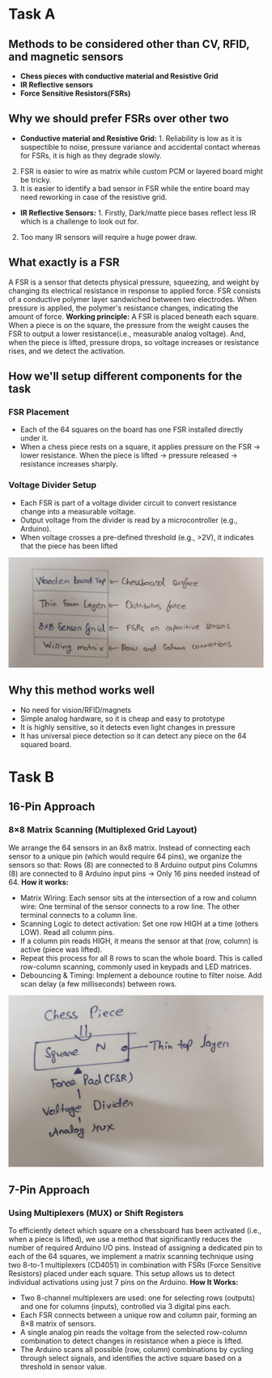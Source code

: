 # Task A

## Methods to be considered other than CV, RFID, and magnetic sensors
- **Chess pieces with conductive material and Resistive Grid** 
- **IR Reflective sensors**
- **Force Sensitive Resistors(FSRs)**

## Why we should prefer FSRs over other two
- **Conductive material and Resistive Grid:** 1. Reliability is low as it is suspectible to noise, pressure variance and accidental contact whereas for FSRs, it is high as they degrade slowly.
 2. FSR is easier to wire as matrix while custom PCM or layered board might be tricky.
 3. It is easier to identify a bad sensor in FSR while the entire board may need reworking in case of the resistive grid.

- **IR Reflective Sensors:** 1. Firstly, Dark/matte piece bases reflect less IR which is a challenge to look out for.
 2. Too many IR sensors will require a huge power draw.

## What exactly is a FSR
A FSR is a sensor that detects physical pressure, squeezing, and weight by changing its electrical resistance in response to applied force.
FSR consists of a conductive polymer layer sandwiched between two electrodes. When pressure is applied, the polymer's resistance changes, indicating the amount of force. 
**Working principle:** A FSR is placed beneath each square. When a piece is on the square, the pressure from the weight causes the FSR to output a lower resistance(i.e., measurable analog voltage). And, when the piece is lifted, pressure drops, so voltage increases or resistance rises, and we detect the activation.

## How we'll setup different components for the task
### FSR Placement
- Each of the 64 squares on the board has one FSR installed directly under it.
- When a chess piece rests on a square, it applies pressure on the FSR → lower resistance. When the piece is lifted → pressure released → resistance increases sharply.
### Voltage Divider Setup
- Each FSR is part of a voltage divider circuit to convert resistance change into a measurable voltage.
- Output voltage from the divider is read by a microcontroller (e.g., Arduino).
- When voltage crosses a pre-defined threshold (e.g., >2V), it indicates that the piece has been lifted

![FSR setup](./tuti-roboclub-image-1.jpg "FSR setup")

## Why this method works well
- No need for vision/RFID/magnets
- Simple analog hardware, so it is cheap and easy to prototype
- It is highly sensitive, so it detects even light changes in pressure
- It has universal piece detection so it can detect any piece on the 64 squared board.

# Task B

## 16-Pin Approach
### 8×8 Matrix Scanning (Multiplexed Grid Layout)
We arrange the 64 sensors in an 8x8 matrix. Instead of connecting each sensor to a unique pin (which would require 64 pins), we organize the sensors so that:
Rows (8) are connected to 8 Arduino output pins Columns (8) are connected to 8 Arduino input pins → Only 16 pins needed instead of 64.
**How it works:** 
- Matrix Wiring: Each sensor sits at the intersection of a row and column wire:
One terminal of the sensor connects to a row line.
The other terminal connects to a column line.
- Scanning Logic to detect activation:
Set one row HIGH at a time (others LOW). Read all column pins.
- If a column pin reads HIGH, it means the sensor at that (row, column) is active (piece was lifted).
- Repeat this process for all 8 rows to scan the whole board.
This is called row-column scanning, commonly used in keypads and LED matrices.
- Debouncing & Timing: Implement a debounce routine to filter noise. Add scan delay (a few milliseconds) between rows.

![16-Pin Approach](./tuti-roboclub-image-2.jpg "16-Pin Approach")

## 7-Pin Approach
### Using Multiplexers (MUX) or Shift Registers
To efficiently detect which square on a chessboard has been activated (i.e., when a piece is lifted), we use a method that significantly reduces the number of required Arduino I/O pins. Instead of assigning a dedicated pin to each of the 64 squares, we implement a matrix scanning technique using two 8-to-1 multiplexers (CD4051) in combination with FSRs (Force Sensitive Resistors) placed under each square. This setup allows us to detect individual activations using just 7 pins on the Arduino.
**How It Works:**
- Two 8-channel multiplexers are used: one for selecting rows (outputs) and one for columns (inputs), controlled via 3 digital pins each.
- Each FSR connects between a unique row and column pair, forming an 8×8 matrix of sensors.
- A single analog pin reads the voltage from the selected row-column combination to detect changes in resistance when a piece is lifted.
- The Arduino scans all possible (row, column) combinations by cycling through select signals, and identifies the active square based on a threshold in sensor value.

